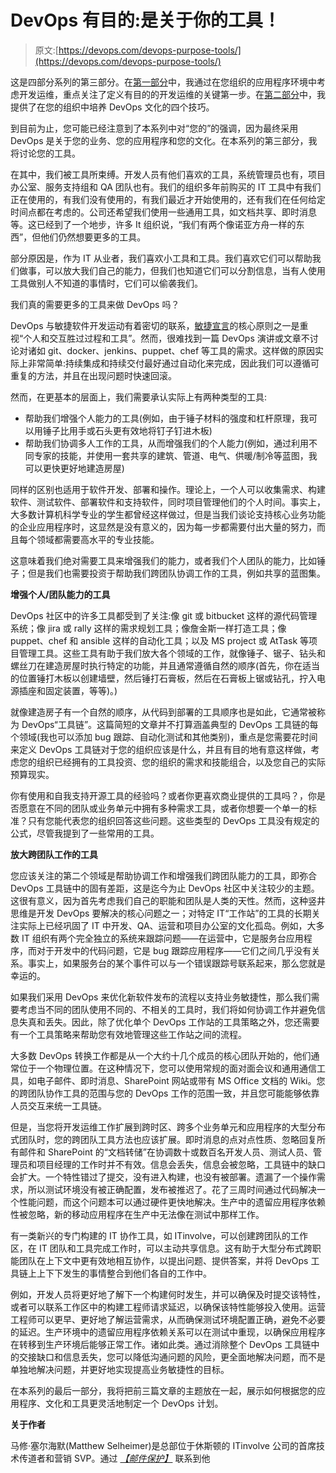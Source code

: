 # DevOps 有目的:是关于你的工具！

> 原文:[https://devops.com/devops-purpose-tools/](https://devops.com/devops-purpose-tools/)

这是四部分系列的第三部分。在[第一部分](https://devops.com/blogs/devops-with-a-purpose-applications/)中，我通过在您组织的应用程序环境中考虑开发运维，重点关注了定义有目的的开发运维的关键第一步。在[第二部分](https://devops.com/features/devops-purpose-culture/)中，我提供了在您的组织中培养 DevOps 文化的四个技巧。

到目前为止，您可能已经注意到了本系列中对“您的”的强调，因为最终采用 DevOps 是关于您的业务、您的应用程序和您的文化。在本系列的第三部分，我将讨论您的工具。

在其中，我们被工具所束缚。开发人员有他们喜欢的工具，系统管理员也有，项目办公室、服务支持组和 QA 团队也有。我们的组织多年前购买的 IT 工具中有我们正在使用的，有我们没有使用的，有我们最近才开始使用的，还有我们在任何给定时间点都在考虑的。公司还希望我们使用一些通用工具，如文档共享、即时消息等。这已经到了一个地步，许多 It 组织说，“我们有两个像诺亚方舟一样的东西”，但他们仍然想要更多的工具。

部分原因是，作为 IT 从业者，我们喜欢小工具和工具。我们喜欢它们可以帮助我们做事，可以放大我们自己的能力，但我们也知道它们可以分割信息，当有人使用工具做别人不知道的事情时，它们可以偷袭我们。

我们真的需要更多的工具来做 DevOps 吗？

DevOps 与敏捷软件开发运动有着密切的联系，[敏捷宣言](http://agilemanifesto.org/)的核心原则之一是重视“个人和交互胜过过程和工具”。然而，很难找到一篇 DevOps 演讲或文章不讨论对诸如 git、docker、jenkins、puppet、chef 等工具的需求。这样做的原因实际上非常简单:持续集成和持续交付最好通过自动化来完成，因此我们可以遵循可重复的方法，并且在出现问题时快速回滚。

然而，在更基本的层面上，我们需要承认实际上有两种类型的工具:

*   帮助我们增强个人能力的工具(例如，由于锤子材料的强度和杠杆原理，我可以用锤子比用手或石头更有效地将钉子钉进木板)
*   帮助我们协调多人工作的工具，从而增强我们的个人能力(例如，通过利用不同专家的技能，并使用一套共享的建筑、管道、电气、供暖/制冷等蓝图，我可以更快更好地建造房屋)

同样的区别也适用于软件开发、部署和操作。理论上，一个人可以收集需求、构建软件、测试软件、部署软件和支持软件，同时项目管理他们的个人时间。事实上，大多数计算机科学专业的学生都曾经这样做过，但是当我们谈论支持核心业务功能的企业应用程序时，这显然是没有意义的，因为每一步都需要付出大量的努力，而且每个领域都需要高水平的专业技能。

这意味着我们绝对需要工具来增强我们的能力，或者我们个人团队的能力，比如锤子；但是我们也需要投资于帮助我们跨团队协调工作的工具，例如共享的蓝图集。

**增强个人/团队能力的工具**

DevOps 社区中的许多工具都受到了关注:像 git 或 bitbucket 这样的源代码管理系统；像 jira 或 rally 这样的需求规划工具；像詹金斯一样打造工具；像 puppet、chef 和 ansible 这样的自动化工具；以及 MS project 或 AtTask 等项目管理工具。这些工具有助于我们放大各个领域的工作，就像锤子、锯子、钻头和螺丝刀在建造房屋时执行特定的功能，并且通常遵循自然的顺序(首先，你在适当的位置锤打木板以创建墙壁，然后锤打石膏板，然后在石膏板上锯或钻孔，拧入电源插座和固定装置，等等)。)

就像建造房子有一个自然的顺序，从代码到部署的工具顺序也是如此，它通常被称为 DevOps“工具链”。这篇简短的文章并不打算涵盖典型的 DevOps 工具链的每个领域(我也可以添加 bug 跟踪、自动化测试和其他类别)，重点是您需要花时间来定义 DevOps 工具链对于您的组织应该是什么，并且有目的地有意这样做，考虑您的组织已经拥有的工具投资、您的组织的需求和技能组合，以及您自己的实际预算现实。

你有使用和自我支持开源工具的经验吗？或者你更喜欢商业提供的工具吗？，你是否愿意在不同的团队或业务单元中拥有多种需求工具，或者你想要一个单一的标准？只有您能代表您的组织回答这些问题。这些类型的 DevOps 工具没有规定的公式，尽管我提到了一些常用的工具。

**放大跨团队工作的工具**

您应该关注的第二个领域是帮助协调工作和增强我们跨团队能力的工具，即弥合 DevOps 工具链中的固有差距，这是迄今为止 DevOps 社区中关注较少的主题。这很有意义，因为首先考虑我们自己的职能和团队是人类的天性。然而，这种竖井思维是开发 DevOps 要解决的核心问题之一；对特定 IT“工作站”的工具的长期关注实际上已经巩固了 IT 中开发、QA、运营和项目办公室的文化孤岛。例如，大多数 IT 组织有两个完全独立的系统来跟踪问题——在运营中，它是服务台应用程序，而对于开发中的代码问题，它是 bug 跟踪应用程序——它们之间几乎没有关系。事实上，如果服务台的某个事件可以与一个错误跟踪号联系起来，那么您就是幸运的。

如果我们采用 DevOps 来优化新软件发布的流程以支持业务敏捷性，那么我们需要考虑当不同的团队使用不同的、不相关的工具时，我们将如何协调工作并避免信息失真和丢失。因此，除了优化单个 DevOps 工作站的工具策略之外，您还需要有一个工具策略来帮助您有效地管理这些工作站之间的流程。

大多数 DevOps 转换工作都是从一个大约十几个成员的核心团队开始的，他们通常位于一个物理位置。在这种情况下，您可以使用常规的面对面会议和通用通信工具，如电子邮件、即时消息、SharePoint 网站或带有 MS Office 文档的 Wiki。您的跨团队协作工具的范围与您的 DevOps 工作的范围一致，并且您可能能够依靠人员交互来统一工具链。

但是，当您将开发运维工作扩展到跨时区、跨多个业务单元和应用程序的大型分布式团队时，您的跨团队工具方法也应该扩展。即时消息的点对点性质、忽略回复所有邮件和 SharePoint 的“文档转储”在协调数十或数百名开发人员、测试人员、管理员和项目经理的工作时并不有效。信息会丢失，信息会被忽略，工具链中的缺口会扩大。一个特性错过了提交，没有进入构建，也没有被部署。遗漏了一个操作需求，所以测试环境没有被正确配置，发布被推迟了。花了三周时间通过代码解决一个性能问题，而这个问题本可以通过硬件更快地解决。生产中的遗留应用程序依赖性被忽略，新的移动应用程序在生产中无法像在测试中那样工作。

有一类新兴的专门构建的 IT 协作工具，如 ITinvolve，可以创建跨团队的工作区，在 IT 团队和工具完成工作时，可以主动共享信息。这有助于大型分布式跨职能团队在上下文中更有效地相互协作，以提出问题、提供答案，并将 DevOps 工具链上上下下发生的事情整合到他们各自的工作中。

例如，开发人员将更好地了解下一个构建何时发生，并可以确保及时提交该特性，或者可以联系工作区中的构建工程师请求延迟，以确保该特性能够投入使用。运营工程师可以更早、更好地了解运营需求，从而确保测试环境配置正确，避免不必要的延迟。生产环境中的遗留应用程序依赖关系可以在测试中重现，以确保应用程序在转移到生产环境后能够正常工作。诸如此类。通过消除整个 DevOps 工具链中的交接缺口和信息丢失，您可以降低沟通问题的风险，更全面地解决问题，而不是单独地解决问题，并更好地实现提高业务敏捷性的目标。

在本系列的最后一部分，我将把前三篇文章的主题放在一起，展示如何根据您的应用程序、文化和工具更灵活地制定一个 DevOps 计划。

**关于作者**

马修·塞尔海默(Matthew Selheimer)是总部位于休斯顿的 ITinvolve 公司的首席技术传道者和营销 SVP。通过 [*【邮件保护】*](/cdn-cgi/l/email-protection#335e5247475b5644735a475a5d455c5f45561d505c5e) 联系到他